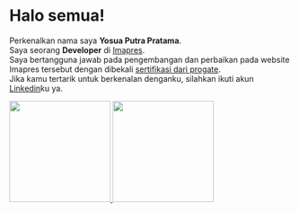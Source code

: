 # Halo semua!

Perkenalkan nama saya **Yosua Putra Pratama**.  
Saya seorang **Developer** di [Imapres](https://imapres.wonogirikab.go.id/).  
Saya bertangguna jawab pada pengembangan dan perbaikan pada website Imapres tersebut dengan dibekali [sertifikasi dari progate](https://progate.com/course_certificate/0f8260d1qx0jex).  
Jika kamu tertarik untuk berkenalan denganku, silahkan ikuti akun [Linkedin](https://www.linkedin.com/in/yosua-pratama/)ku ya.

<p align="left">
<a href="https://github.com/yosua08">
  <img height="180em" src="https://github-readme-stats-eight-theta.vercel.app/api?username=yosua08&show_icons=true&theme=algolia&include_all_commits=true&count_private=true"/>
  <img height="180em" src="https://github-readme-stats-eight-theta.vercel.app/api/top-langs/?username=yosua08&layout=compact&langs_count=8&theme=algolia"/>
</a>
</p>



<!--
**yosua08/yosua08** is a ✨ _special_ ✨ repository because its `README.md` (this file) appears on your GitHub profile.

Here are some ideas to get you started:

- 🔭 I’m currently working on ...
- 🌱 I’m currently learning ...
- 👯 I’m looking to collaborate on ...
- 🤔 I’m looking for help with ...
- 💬 Ask me about ...
- 📫 How to reach me: ...
- 😄 Pronouns: ...
- ⚡ Fun fact: ...
-->
